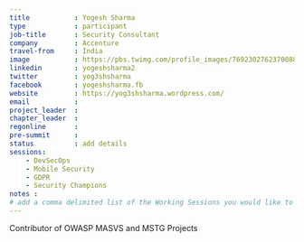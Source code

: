 ```yaml
---
title           : Yogesh Sharma
type            : participant
job-title       : Security Consultant
company         : Accenture
travel-from     : India 
image           : https://pbs.twimg.com/profile_images/769230276237008899/sEUQWaax_400x400.jpg
linkedin        : yogeshsharma2
twitter         : yog3shsharma
facebook        : yogeshsharma.fb
website         : https://yog3shsharma.wordpress.com/
email           : 
project_leader  : 
chapter_leader  :
regonline       :
pre-summit      :
status          : add details
sessions:
    - DevSecOps
    - Mobile Security
    - GDPR
    - Security Champions
notes :
# add a comma delimited list of the Working Sessions you would like to attend in the meta above (use the session's title) e.g. sessions: Security Playbooks Diagrams, Hackathon Daily Sessions
---
```


Contributor of OWASP MASVS and MSTG Projects 

<!-- put more details about participant here -->
